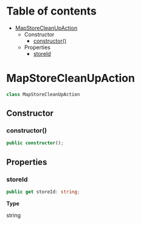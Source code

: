 # Table of contents

* [MapStoreCleanUpAction][ClassDeclaration-8]
    * Constructor
        * [constructor()][Constructor-6]
    * Properties
        * [storeId][GetAccessor-5]

# MapStoreCleanUpAction

```typescript
class MapStoreCleanUpAction
```
## Constructor

### constructor()

```typescript
public constructor();
```

## Properties

### storeId

```typescript
public get storeId: string;
```

**Type**

string

[ClassDeclaration-8]: mapstorecleanupaction.md#mapstorecleanupaction
[Constructor-6]: mapstorecleanupaction.md#constructor
[GetAccessor-5]: mapstorecleanupaction.md#storeid